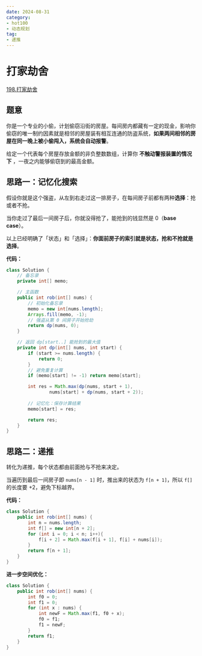 ```yaml
---
date: 2024-08-31
category: 
- hot100
- 动态规划
tag: 
- 递推
---
```


# 打家劫舍

<!-- more -->

[198.打家劫舍](https://leetcode.cn/problems/house-robber/description/?envType=study-plan-v2&envId=top-100-liked)

## 题意

你是一个专业的小偷，计划偷窃沿街的房屋。每间房内都藏有一定的现金，影响你偷窃的唯一制约因素就是相邻的房屋装有相互连通的防盗系统，**如果两间相邻的房屋在同一晚上被小偷闯入，系统会自动报警**。

给定一个代表每个房屋存放金额的非负整数数组，计算你 **不触动警报装置的情况下** ，一夜之内能够偷窃到的最高金额。

## 思路一：记忆化搜索

假设你就是这个强盗，从左到右走过这一排房子，在每间房子前都有两种**选择**：抢或者不抢。

当你走过了最后一间房子后，你就没得抢了，能抢到的钱显然是 $0$（**base case**）。

以上已经明确了「状态」和「选择」：**你面前房子的索引就是状态，抢和不抢就是选择**。

**代码：**

```java
class Solution {
    // 备忘录
    private int[] memo;

    // 主函数
    public int rob(int[] nums) {
        // 初始化备忘录
        memo = new int[nums.length];
        Arrays.fill(memo, -1);
        // 强盗从第 0 间房子开始抢劫
        return dp(nums, 0);
    }

    // 返回 dp[start..] 能抢到的最大值
    private int dp(int[] nums, int start) {
        if (start >= nums.length) {
            return 0;
        }
        // 避免重复计算
        if (memo[start] != -1) return memo[start];

        int res = Math.max(dp(nums, start + 1),
                nums[start] + dp(nums, start + 2));
        
        // 记忆化：保存计算结果
        memo[start] = res;

        return res;
    }
}
```

## 思路二：递推

转化为递推，每个状态都由前面抢与不抢来决定。

当遍历到最后一间房子即 `nums[n - 1]` 时，推出来的状态为 `f[n + 1]`，所以 `f[]` 的长度要 $+2$，避免下标越界。

**代码：**

```java
class Solution {
    public int rob(int[] nums) {
        int n = nums.length;
        int f[] = new int[n + 2];
        for (int i = 0; i < n; i++){
            f[i + 2] = Math.max(f[i + 1], f[i] + nums[i]);
        }
        return f[n + 1];
    }
}
```

**进一步空间优化：**

```java
class Solution {
    public int rob(int[] nums) {
        int f0 = 0;
        int f1 = 0;
        for (int x : nums) {
            int newF = Math.max(f1, f0 + x);
            f0 = f1;
            f1 = newF;
        }
        return f1;
    }
}
```
